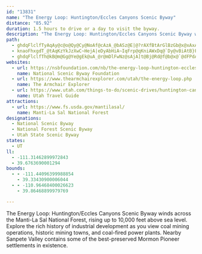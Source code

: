 ```yaml
---
id: "13831"
name: "The Energy Loop: Huntington/Eccles Canyons Scenic Byway"
distance: "85.92"
duration: 1.5 hours to drive or a day to visit the byway.
description: "The Energy Loop: Huntington/Eccles Canyons Scenic Byway winds across the Manti-La Sal National Forest, rising up to 10,000 feet above sea level. Explore the rich history of industrial development as you view coal mining operations, historic mining towns, and coal-fired power plants. Nearby Sanpete Valley contains some of the best-preserved Mormon Pioneer settlements in existence."
path:
  - ghdqFlclfTyAqAy@c@o@Qy@Cy@NoAf@cAzA_@bASz@E|@?rAXfBtArGlBzGb@x@xAxAhBrAX\d@bAPv@BlAKdAqA`HQ`KHzEd@~DlFnNlAfElAjG@zBwAtN?vAZtBPj@n@nAjF~GbCzBxBhArFt@`GvCrAx@hCbGhAdB~BlBfFnIpC|D~D|E|AtAbGzDrBr@tBXtAl@tDrC`F~FrBlBnCxAtJjEfIfF|GzCTXdBlDdEzHtJdNn@nBn@xAh@jBt@|DFnCCbFt@xFBfAS`ECjCf@`E?jA_@lBB~@dBtFt@jDXdEBlBO~CYnBO^s@f@sBHOLQl@@j@rAfEh@zBVjBFxEc@fHQrGg@tDsC~JKn@Iv@StOOz@q@hBKh@Bj@Rp@nArB^xAXlBExBc@lDEnB@pAfBtP?lBiBbPElACpAR`D~@dIr@`Ct@vAb@l@|DfDxArBxB`ErElEh@vArCfL|@bEZrBvDb`@XrArHhSzHpMhA~Ax@~@|UtTn@`Ad@jA^pBRrCCd~@FpHD`@
  - knaoFhxgdT_@tAqKzYkJzXwC~HejA|eDyAbHiA~IqFrp@qKniAWxDq@`Dy@vBiAtB}FtGmSnTcB|CeAlCm@zB}@rEOlCGjDCjPFt`@K|De@vBk@fBu@rAwCrBmCp@}CFmBXyCxAyArAsBjDu@tCc@~BU~Ce@hPc@tGc@~CmAdDsAbCqB~B}BlB}BxA}GrFyAbAiBhB}AbC}C`HiDzImDrH_HhHmP|OgRfQeCxC_B~BgBrD_CnGs@rCi@~CiH~\s@zDsBjGaHjL}DpKcEbN}@hFyArSu@tH}@nFyDzRcEnRsAjDu@`AcCjBsCt@gCA}IkCmB_@iCGwCd@oB`AsBxAsB~CcAnCe@pCyAfL_@zBsBrDwAlAeAd@u@P}AFcBSeR_JsAUmAG_ENgDpAoAx@cC`DeAdCq@nBmAdFa@fIg@rCq@pBiAtBkHdH}B`BaEzAkVA{A^aBfBo@rAgA~CeBfIi@xAi@~@_BlA_Ad@w@XiBRwL`@iUd@{DdC_DxCsAz@gIlCmCnAip@fVoAv@yEdFsDfCyOnEuKpFcGhDqGpCoLbH_Cj@qAJaEMwC_@iGRwBf@oBr@mDbC}CtDgG|NaFxJ{@lAwH~E_GtFgP`N}Bp@sAEiCLoA^gBdB_CzDy@z@cChAcAFyWkBiA?{D~AyCv@}U?cEy@}G_C}Ca@{AIaBHeANgDJ_AUeGkCiAKyGRqSjBkAr@sAvAiAzA}ArAk@RyBPs@MoBqAwDgFyBeCoC{A{Bq@eC_@_BLgCv@aBV{A@qNq@aFc@uJwAqFg@}HkAeAYmAq@_FaDeBa@u@IiCDaNfCsBGcAQkHoC{@CaIdB}GRwBp@aAd@iA~@uBfAuA?}E_A_CDmO~EmBTkC?cBLs@Ps@d@eAzAYhBy@tIy@`C_A~@uAXuFKsCj@y@^mBfBiEfHuBpC}@t@cCpA}CfAiCb@sB~@sAlBiBnF_@f@iA~@_K|AaAZcAh@c@`@oDzFa@\kGtCuFrBe@^}@lAoAjDy@~AiAz@y@^sJbCaBh@gH|AkKbDqBH{BRs@d@{AlBYt@cBxBy@h@s@^uIrAmBl@mAx@i@`A[dAaApA}GlFmBnDsApBkAr@i@PoBFmC_@aD?iFp@mEfAsBpA{GtG}CxAeGlBaAl@aAv@aBlByCbGi@hByDrEWn@W|AClA_@nCYt@}@rAoAz@e@LmDReKg@eC?s@JkA`AuApB{@l@}DjAmA~@uB|FmBpB[d@Wt@{@xHoAdFw@`EcCbPe@lAy@lBsCpD{@x@wCzAgBr@oA|@aGrFo@lAk@dFc@hBmDvG{@fDa@nEuAxGmCzGB`BTp@n@dAlBtBrErGfIfI|BrBnA`Bh@tBJ`AC~DWbFVpDzAzFxBlEx@l@lA\jAFvA_@dQ{GnAQbA?r@L`Ab@jXvLfHbC|@`A`ArBZ~A@rAIdEOfDb@xDObBYvA}AtBkJlIyCjDu@pAq@nB_CjF_AnDFxAV`B|AhBnA`@hAQxAe@bA}AbCwAt@BnAr@l@x@hBrDhEnF\xAHrAClBiAzFEv@@|OWjC}BtJYxB_@`HC`HU~Bu@xBcAxAaLxI_HhIoGrGsQhLwE`IcC`CyD~CoAdBkCdFoBrBmEzAwF~BoHnF{CjBqIrDoFzCyAbA{BrBmKxO}CpDw@l@{AdAsBx@iBf@wg@dDeAP}A^iAl@iAz@iBdCi@jAU~@cBtJ[zAgCdIc@hCIjBBhMyAxMElDHfBJfAx@pDbAdC|\pn@t@fCRvAF~@?r@WfC_AfCi@|@cD`DwAfBa@v@wBbHu@~AmCjBiFrBaCdBu@nAmDxEiAdAaH`FcDxCo@~@e@jBSxBGlB@zCSfCcAxCoA~Ao@d@_Bf@sGh@aAXiBnAqN`MwHxB{IfEyAjA}@rAq@tAeBxEm@jAqClCkAf@aFj@sR\cNzByBFoBAeC_@aA]qJiFoEeAeDSeD?sEr@mD~@gCxAoDtAsBVcBDmEa@mB}@_EmCwCeBcDeAyAGaFDgLrCcDFaBMaASkKsE_NgHyDgC}BeCcBgCuAkCcBaFy@gDsAuL]gBuAkEcDgEuGsDeCsBcCsC
  - ghdqFlclfTh@kB@m@Gg@Ye@gEk@uA_@r@mDlFwNz@sAjA]t@Bj@Rd@f@b@x@`@dFPdAXh@z@p@n@Dl@Kd@Y|@eAvk@it@hBmAbBs@~Cy@hSmAdJq@jASvB_AxBwAvCoDbBkCbAuBt@}Bh@uE?e@]uCe@eCEeBNyCd@uBbBgE|BmCrHyGfE_H|@mBd@gB^sC?aDcAu[HgFJyBb@gF^mCl@uCxA_FhE{Kx@yDXuDDuQLaDrFks@EiDUsB[sAeEyIGe@B{@Lq@tFoLlAaDNwABaHJsAl@aCnBsEvA}BdAaA`B_AlLuC^w@f@aBr@eFHgCk@{IEmCF{JWqAe@u@[QgNMcA`@mEfE_CpAiA`@{B\{@@mGQmATyCfAyAXm@?kCY}A@u@TwB`A}Cr@_MFoD^mEdAyDlAoK|Ay@XaEfCqA^kEj@sE`C_B@iEoAmB]uAAkCDcDRsCKyCDgH`AsBMsCk@kDa@kVsBoJeAyA?cCXe@^g@p@iArCy@j@oFfGs@tAyA~Do@r@oAZ_AGs@q@y@yAs@i@cAWuBSs@s@Yk@Ke@JuB^cAh@o@b@On@A`EZnAi@xBkCtB_Df@gB?{GTeBjAaEv@kB^eBf@uDFaFEyOImCe@aDy@mDAmA`@{Af@k@f@QlAXpFzC~@Zt@Kh@i@TiB_BaHEcBZmGUoHEsKJuA\kB^a@rCgB^q@Dc@B}AcAeF_@qCi@sPYuAyAoBqCyEiAy@eImDg@_AS{@\_EXmA`@_@f@C\VzCrHl@h@j@b@b@D~Bq@h@Bn@R|@~@fEnFh@j@n@`@t@Mb@m@?c@Y{B@Sl@_CHm@Ak@]e@}FuAcCiAsA{AiA_CoBoHwBmL{AsCkBsBmAkBw@yAa@sAc@oEFuGOkCoAsF?aD`@{MpA{Jp@}CvCaHhAoB^yABeAS{DBeBFaBl@sDBmBq@yGAeATaGb@_E?eEI{B^aHKuFOwCc@yCOmCTiFA}@m@sEYcDeBoMy@eRo@aFmCeQ_A_EgEgNe@mCCmADwA`CwMPkCEuAi@wBu@gA_@YaEyAsB]oBGmADgLrBuFp@{DfAgIzD{T|FcJnBmCv@sCxAiD`CsAlAaGrGaC~AwLnEiCj@oBVsdA@i@GqYaJiKwDmB_Am@O}BQkAF}Ab@iDCeAMSy@DgHEgDMW{@KyAH}AQo@YsAgAmEkGyB{BmDmB{JyCw}@{NmZyA{Fs@{DwAe[qM}C}AiEcCqHkF}RiMaW_LkAYwUcDqIeCoM{BeDeAaCqAyUuQiDcB}DqAgB_@uDYoOSqAOeB{@sAyAo@_CSuAEiBD{Af@{GdAaU|@wXJaBp@aDCe@qFqAe@DSLQpAm@nLOpECtFO~BYzBw@fDk@hBk@tA_@l@_Ax@sD|Aa@`@o@lAu@lHo@~BmArBkA|@cA\{AJkQu@sCEoAFyCp@uRfIkCr@cDd@iBLkWj@yU^{L`@yQ\i\KaDSmDe@e@@sA^aFrEcAj@wKzDmG|AqHhFiBp@sAIYI_AoAk@wBc@}ByAgFgFqNcDqGsBoC}D_EyCeBqEoBsFiAq_AgH}SyAsEa@aEs@sIkCu]sJwFmByAu@}BgCwE}GkA}B}@_Cs@sDUcCEaBRsFj@uDh@yBhA{CvE_KvIoSfGiNhBiGn@eEjLawAbAiP?aRVgZyAmu@QiF_Bc\IgNc@}JOqHOkWEoAeAkJSoC_@mL[uD]}Bo@yBsHiSm@sCY}CAkEz@edAC_BOiCSkBWaBgD{Ly@oC
websites:
  - url: https://nsbfoundation.com/nb/the-energy-loop-huntington-eccles-canyons-scenic-byway/
    name: National Scenic Byway Foundation
  - url: https://www.thearmchairexplorer.com/utah/the-energy-loop.php
    name: The Armchair Explorer
  - url: https://www.utah.com/things-to-do/scenic-drives/huntington-canyon-scenic-drive/
    name: Utah Travel Guide
attractions:
  - url: https://www.fs.usda.gov/mantilasal/
    name: Manti-La Sal National Forest
designations:
  - National Scenic Byway
  - National Forest Scenic Byway
  - Utah State Scenic Byway
states:
  - UT
ll:
  - -111.31462899972843
  - 39.6763690001294
bounds:
  - - -111.44096399988854
    - 39.33430900006044
  - - -110.96468400026623
    - 39.86468899979769

---
```


The Energy Loop: Huntington/Eccles Canyons Scenic Byway winds across the Manti-La Sal National Forest, rising up to 10,000 feet above sea level. Explore the rich history of industrial development as you view coal mining operations, historic mining towns, and coal-fired power plants. Nearby Sanpete Valley contains some of the best-preserved Mormon Pioneer settlements in existence.
